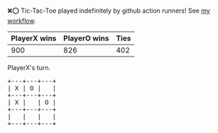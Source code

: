 :x::o: Tic-Tac-Toe played indefinitely by github action runners! See [my workflow](.github/workflows/play.yaml).

|PlayerX wins|PlayerO wins|Ties|
|-|-|-|
|900|826|402|

PlayerX's turn.

<pre>
+---+---+---+
| X | O |   |
+---+---+---+
| X |   | O |
+---+---+---+
|   |   |   |
+---+---+---+
</pre>